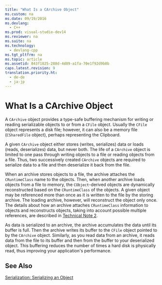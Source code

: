 ```yaml
---
title: "What Is a CArchive Object"
ms.custom: na
ms.date: 09/19/2016
ms.devlang: 
  - C++
ms.prod: visual-studio-dev14
ms.reviewer: na
ms.suite: na
ms.technology: 
  - devlang-cpp
ms.tgt_pltfrm: na
ms.topic: article
ms.assetid: 843f1825-288d-4d89-a1fa-70e1f92d9b8b
caps.latest.revision: 9
translation.priority.ht: 
  - de-de
  - ja-jp
---
```

# What Is a CArchive Object
A `CArchive` object provides a type-safe buffering mechanism for writing or reading serializable objects to or from a `CFile` object. Usually the `CFile` object represents a disk file; however, it can also be a memory file (`CSharedFile` object), perhaps representing the Clipboard.  
  
 A given `CArchive` object either stores (writes, serializes) data or loads (reads, deserializes) data, but never both. The life of a `CArchive` object is limited to one pass through writing objects to a file or reading objects from a file. Thus, two successively created `CArchive` objects are required to serialize data to a file and then deserialize it back from the file.  
  
 When an archive stores objects to a file, the archive attaches the `CRuntimeClass` name to the objects. Then, when another archive loads objects from a file to memory, the `CObject`-derived objects are dynamically reconstructed based on the `CRuntimeClass` of the objects. A given object may be referenced more than once as it is written to the file by the storing archive. The loading archive, however, will reconstruct the object only once. The details about how an archive attaches `CRuntimeClass` information to objects and reconstructs objects, taking into account possible multiple references, are described in [Technical Note 2](../vs140/TN002--Persistent-Object-Data-Format.md).  
  
 As data is serialized to an archive, the archive accumulates the data until its buffer is full. Then the archive writes its buffer to the `CFile` object pointed to by the `CArchive` object. Similarly, as you read data from an archive, it reads data from the file to its buffer and then from the buffer to your deserialized object. This buffering reduces the number of times a hard disk is physically read, thus improving your application's performance.  
  
## See Also  
 [Serialization: Serializing an Object](../vs140/Serialization--Serializing-an-Object.md)
